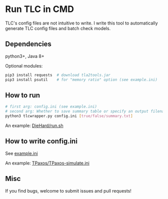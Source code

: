 # Run TLC in CMD

TLC's config files are not intuitive to write.
I write this tool to automatically generate TLC config files and batch check models.

## Dependencies

python3+, Java 8+

Optional modules:

```sh
pip3 install requests  # download tla2tools.jar
pip3 install psutil    # for "memory ratio" option (see example.ini)
```

## How to run

```sh
# first arg: config.ini (see example.ini)
# second arg: Whether to save summary table or specify an output filename (default true)
python3 tlcwrapper.py config.ini [true/false/summary.txt]
```

An example: [DieHard/run.sh](./examples/DieHard/run.sh)

## How to write config.ini

See [example.ini](./example.ini)

An example: [TPaxos/TPaxos-simulate.ini](./examples/TPaxos/TPaxos-simulate.ini)

## Misc

If you find bugs, welcome to submit issues and pull requests!
